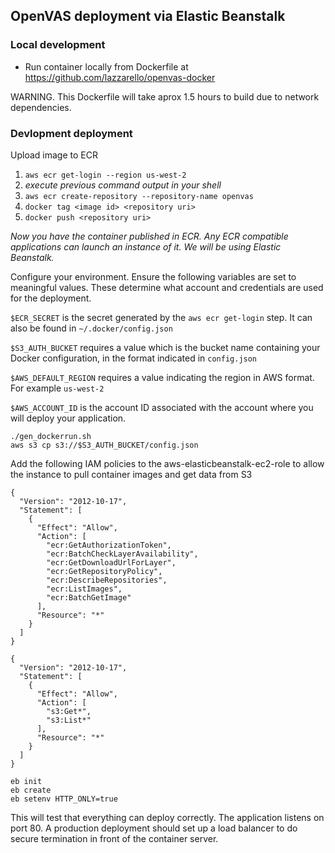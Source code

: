 ## OpenVAS deployment via Elastic Beanstalk

### Local development

* Run container locally from Dockerfile at https://github.com/lazzarello/openvas-docker

WARNING. This Dockerfile will take aprox 1.5 hours to build due to
network dependencies.

### Devlopment deployment

Upload image to ECR  

1. `aws ecr get-login --region us-west-2`
1. _execute previous command output in your shell_
1. `aws ecr create-repository --repository-name openvas`
1. `docker tag <image id> <repository uri>`
1. `docker push <repository uri>`

_Now you have the container published in ECR. Any ECR compatible
applications can launch an instance of it. We will be using Elastic
Beanstalk._

Configure your environment. Ensure the following variables are set to
meaningful values. These determine what account and credentials are used
for the deployment.

`$ECR_SECRET` is the secret generated by the `aws ecr get-login` step.
It can also be found in `~/.docker/config.json`

`$S3_AUTH_BUCKET` requires a value which is the bucket name containing
your Docker configuration, in the format indicated in `config.json`

`$AWS_DEFAULT_REGION` requires a value indicating the region in AWS
format. For example `us-west-2`

`$AWS_ACCOUNT_ID` is the account ID associated with the account where
you will deploy your application. 

`./gen_dockerrun.sh`  
`aws s3 cp s3://$S3_AUTH_BUCKET/config.json`  

Add the following IAM policies to the aws-elasticbeanstalk-ec2-role to allow the instance to pull container
images and get data from S3

```
{
  "Version": "2012-10-17",
  "Statement": [
    {
      "Effect": "Allow",
      "Action": [
        "ecr:GetAuthorizationToken",
        "ecr:BatchCheckLayerAvailability",
        "ecr:GetDownloadUrlForLayer",
        "ecr:GetRepositoryPolicy",
        "ecr:DescribeRepositories",
        "ecr:ListImages",
        "ecr:BatchGetImage"
      ],
      "Resource": "*"
    }
  ]
}
```

```
{
  "Version": "2012-10-17",
  "Statement": [
    {
      "Effect": "Allow",
      "Action": [
        "s3:Get*",
        "s3:List*"
      ],
      "Resource": "*"
    }
  ]
}
```

`eb init`  
`eb create`  
`eb setenv HTTP_ONLY=true`  

This will test that everything can deploy correctly. The application
listens on port 80. A production deployment should set up a load
balancer to do secure termination in front of the container server.
